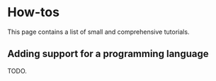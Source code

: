 # How-tos

This page contains a list of small and comprehensive tutorials.

## Adding support for a programming language

TODO.
